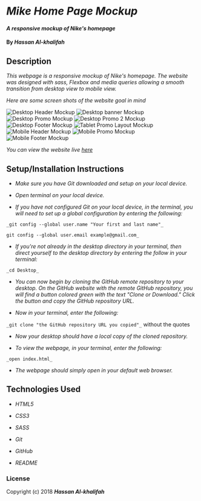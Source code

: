 # _Mike Home Page Mockup_

#### _A responsive mockup of Nike's homepage_

#### By _**Hassan Al-khalifah**_

## Description

_This webpage is a responsive mockup of Nike's homepage. The website was designed with sass, Flexbox and media queries allowing a smooth transition from desktop view to mobile view._

_Here are some screen shots of the website goal in mind_

![Desktop  Header Mockup](https://github.com/hassan-a-alkhalifah/nike-home-page-mockup/tree/master/img/desktop-header-mockup-PNG)
![Desktop  banner Mockup](https://github.com/hassan-a-alkhalifah/nike-home-page-mockup/tree/master/img/desktop-banner-mockup-PNG)
![Desktop  Promo Mockup](https://github.com/hassan-a-alkhalifah/nike-home-page-mockup/tree/master/img/desktop-promo-mockup-PNG)
![Desktop  Promo 2 Mockup](https://github.com/hassan-a-alkhalifah/nike-home-page-mockup/tree/master/imgg/desktop-promo-2-mockup-PNG)
![Desktop  Footer Mockup](https://github.com/hassan-a-alkhalifah/nike-home-page-mockup/tree/master/img/desktop-footer-mockup-PNG)
![Tablet  Promo Layout Mockup](https://github.com/hassan-a-alkhalifah/nike-home-page-mockup/tree/master/img/tablet-promo-layout-mockup-PNG)
![Mobile Header Mockup](https://github.com/hassan-a-alkhalifah/nike-home-page-mockup/tree/master/img/mobile-header-mockup-PNG)
![Mobile Promo Mockup](https://github.com/hassan-a-alkhalifah/nike-home-page-mockup/tree/master/img/mobile-promo-mockup-PNG)
![Mobile Footer Mockup](https://github.com/hassan-a-alkhalifah/nike-home-page-mockup/tree/master/img/mobile-footer-mockup-PNG)

_You can view the website live [*here*](https://hassan-a-alkhalifah.github.io/nike-home-page-mockup/)_


## Setup/Installation Instructions

* _Make sure you have Git downloaded and setup on your local device._

* _Open terminal on your local device._

* _If you have not configured Git on your local device, in the terminal, you will need to set up a global configuration by entering the following:_

```
_git config --global user.name "Your first and last name"_

git config --global user.email example@gmail.com_
```
* _If you're not already in the desktop directory in your terminal, then direct yourself to the desktop directory by entering the follow in your terminal:_

`_cd Desktop_`

* _You can now begin by cloning the GitHub remote repository to your desktop. On the GitHub website with the remote GitHub repository, you will find a button colored green with the text "Clone or Download." Click the button and copy the GitHub repository URL._

* _Now in your terminal, enter the following:_

`_git clone "the GitHub repository URL you copied"_` without the quotes

* _Now your desktop should have a local copy of the cloned repository._

* _To view the webpage, in your terminal, enter the following:_

`_open index.html_`

* _The webpage should simply open in your default web browser._

## Technologies Used

* _HTML5_

* _CSS3_

* _SASS_

* _Git_

* _GitHub_

* _README_

### License

Copyright (c) 2018 **_Hassan Al-khalifah_**

